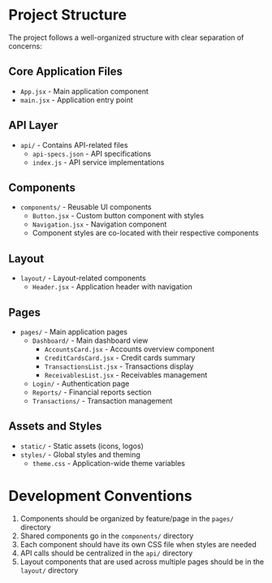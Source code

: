 # Project Structure

The project follows a well-organized structure with clear separation of concerns:

## Core Application Files
- `App.jsx` - Main application component
- `main.jsx` - Application entry point

## API Layer
- `api/` - Contains API-related files
  - `api-specs.json` - API specifications
  - `index.js` - API service implementations

## Components
- `components/` - Reusable UI components
  - `Button.jsx` - Custom button component with styles
  - `Navigation.jsx` - Navigation component
  - Component styles are co-located with their respective components

## Layout
- `layout/` - Layout-related components
  - `Header.jsx` - Application header with navigation

## Pages
- `pages/` - Main application pages
  - `Dashboard/` - Main dashboard view
    - `AccountsCard.jsx` - Accounts overview component
    - `CreditCardsCard.jsx` - Credit cards summary
    - `TransactionsList.jsx` - Transactions display
    - `ReceivablesList.jsx` - Receivables management
  - `Login/` - Authentication page
  - `Reports/` - Financial reports section
  - `Transactions/` - Transaction management

## Assets and Styles
- `static/` - Static assets (icons, logos)
- `styles/` - Global styles and theming
  - `theme.css` - Application-wide theme variables

# Development Conventions

1. Components should be organized by feature/page in the `pages/` directory
2. Shared components go in the `components/` directory
3. Each component should have its own CSS file when styles are needed
4. API calls should be centralized in the `api/` directory
5. Layout components that are used across multiple pages should be in the `layout/` directory
